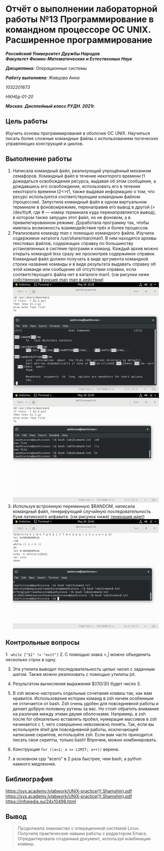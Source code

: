 # Отчёт о выполнении лабораторной работы №13 Программирование в командном процессоре ОС UNIX. Расширенное программирование
***Российский Университет Дружбы Народов***  
***Факультет Физико-Математических и Естественных Наук***  

 ***Дисциплина:*** *Операционные системы*  
 
 ***Работу выполняла:*** *Живцова Анна*  
 
 *1032201673*  
 
 *НКНбд-01-20*  
 
 ***Москва. Дисплейный класс РУДН. 2021г.***  
 
## Цель работы 
Изучить основы программирования в оболочке ОС UNIX. Научиться писать более сложные командные файлы с использованием логических управляющих конструкций и циклов.
## Выполнение работы
1. Написала командный файл, реализующий упрощённый механизм семафоров. Командный файл в течение некоторого времени t1 дожидаться освобождения ресурса, выдавая об этом сообщение, а дождавшись его освобождения, использовать его в течение некоторого времени t2<>t1, также выдавая информацию о том, что ресурс используется соответствующим командным файлом (процессом). Запустила командный файл в одном виртуальном терминале в фоновомрежиме, перенаправив его вывод в другой (> /dev/tty#, где # — номер терминала куда перенаправляется вывод), в котором также запущен этот файл, но не фоновом, а в привилегированном режиме. Доработала программу так, чтобы имелась возможность взаимодействия трёх и более процессов.
2. Реализовала команду man с помощью командного файла. Изучила содержимое каталога /usr/share/man/man1. В нем находятся архивы текстовых файлов, содержащих справку по большинству установленных в системе программ и команд. Каждый архив можно открыть командой less сразу же просмотрев содержимое справки. Командный файл должен получать в виде аргумента командной строки название команды и в виде результата выдавать справку об этой команде или сообщение об отсутствии справки, если соответствующего файла нет в каталоге man1. (см рисунки ниже [собственная функция man](lab13/1.png) [man в действии](lab13/2.png))  
![собственная функция man](lab13/1.png)
![man в действии](lab13/2.png)
3. Используя встроенную переменную $RANDOM, написала командный файл, генерирующий случайную последовательность букв латинского алфавита. (см рисунок ниже) [генерация идет](lab13/3.png))
![генерация идет](lab13/3.png)
## Контрольные вопросы 
1.``` while ["$1" != "exit"]```
2. С помощью знака >,| можно объединить несколько строк в одну.

3. Эта утилита выводит последовательность целых чисел с заданным шагом. Также можно реализовать с помощью утилиты jot.

4. Результатом вычисления выражения $((10/3)) будет число 3.

5. В zsh можно настроить отдельные сочетания клавиш так, как вам нравится. Использование истории команд в zsh ничем особенным не отличается от bash. Zsh очень удобен для повседневной работы и делает добрую половину рутины за вас. Но стоит обратить внимание на различия между этими двумя оболочками. Например, в zsh после for обязательно вставлять пробел, нумерация массивов в zsh начинается с 1, чего совершенно невозможно понять. Так, если вы используете shell для повседневной работы, исключающей написание скриптов, используйте zsh. Если вам часто приходится писать свои скрипты, только bash! Впрочем, можно комбинировать.

6. Конструкция ```for ((a=1; a <= LIMIT; a++))``` верена.

7. в основном cpp "всего" в 2 раза быстрее, чем bash, а python намного медленнее.
## Библиография  
 https://sys.academy.lvlabwork/UNIX-practice(Y.Shamshin).pdf  
 https://sys.academy.lvlabwork/UNIX-practice(Y.Shamshin).pdf  
 https://infopedia.su/24x10498.html  

## Вывод
> Продолжила знакомство с операционной системой Linux. Получила практические навыки работы с редактором Emacs. Отредактировала созданный документ, используя комбинации клавиш.

